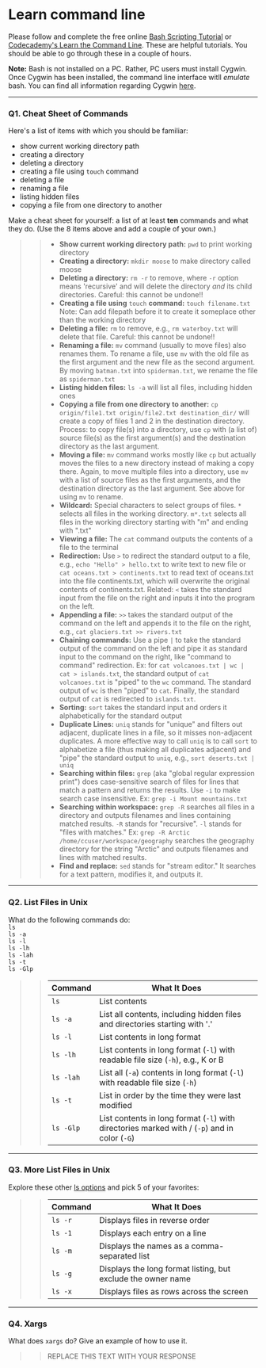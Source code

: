 # Learn command line

Please follow and complete the free online [Bash Scripting Tutorial](https://ryanstutorials.net/bash-scripting-tutorial/) or [Codecademy's Learn the Command Line](https://www.codecademy.com/learn/learn-the-command-line). These are helpful tutorials. You should be able to go through these in a couple of hours.

**Note:** Bash is not installed on a PC. Rather, PC users must install Cygwin. Once Cygwin has been installed, the command line interface witll _emulate_ bash. You can find all information regarding Cygwin [here](https://www.cygwin.com/).

---

### Q1.  Cheat Sheet of Commands  

Here's a list of items with which you should be familiar:  
* show current working directory path
* creating a directory
* deleting a directory
* creating a file using `touch` command
* deleting a file
* renaming a file
* listing hidden files
* copying a file from one directory to another

Make a cheat sheet for yourself: a list of at least **ten** commands and what they do.  (Use the 8 items above and add a couple of your own.)  

> > * **Show current working directory path:** `pwd` to print working directory
> > * **Creating a directory:** `mkdir moose` to make directory called moose
> > * **Deleting a directory:** `rm -r` to remove, where `-r` option means 'recursive' and will delete the directory *and* its child directories. Careful: this cannot be undone!!
> > * **Creating a file using** `touch` **command:** `touch filename.txt` Note: Can add filepath before it to create it someplace other than the working directory
> > * **Deleting a file:** `rm` to remove, e.g., `rm waterboy.txt` will delete that file. Careful: this cannot be undone!!
> > * **Renaming a file:** `mv` command (usually to move files) also renames them. To rename a file, use `mv` with the old file as the first argument and the new file as the second argument. By moving `batman.txt` into `spiderman.txt`, we rename the file as `spiderman.txt`
> > * **Listing hidden files:** `ls -a` will list all files, including hidden ones
> > * **Copying a file from one directory to another:** `cp origin/file1.txt origin/file2.txt destination_dir/` will create a copy of files 1 and 2 in the destination directory. Process: to copy file(s) into a directory, use `cp` with (a list of) source file(s) as the first argument(s) and the destination directory as the last argument.
> > * **Moving a file:** `mv` command works mostly like `cp` but actually moves the files to a new directory instead of making a copy there. Again, to move multiple files into a directory, use `mv` with a list of source files as the first arguments, and the destination directory as the last argument. See above for using `mv` to rename.
> > * **Wildcard:** Special characters to select groups of files. `*` selects all files in the working directory. `m*.txt` selects all files in the working directory starting with "m" and ending with ".txt"
> > * **Viewing a file:** The `cat` command outputs the contents of a file to the terminal
> > * **Redirection:** Use `>` to redirect the standard output to a file, e.g., `echo "Hello" > hello.txt` to write text to new file or `cat oceans.txt > continents.txt` to read text of oceans.txt into the file continents.txt, which will overwrite the original contents of continents.txt. Related: `<` takes the standard input from the file on the right and inputs it into the program on the left.
> > * **Appending a file:** `>>` takes the standard output of the command on the left and appends it to the file on the right, e.g., `cat glaciers.txt >> rivers.txt`
> > * **Chaining commands:** Use a pipe `|` to take the standard output of the command on the left and pipe it as standard input to the command on the right, like "command to command" redirection. Ex: for `cat volcanoes.txt | wc | cat > islands.txt`, the standard output of `cat volcanoes.txt` is "piped" to the `wc` command. The standard output of `wc` is then "piped" to `cat`. Finally, the standard output of `cat` is redirected to `islands.txt`. 
> > * **Sorting:** `sort` takes the standard input and orders it alphabetically for the standard output
> > * **Duplicate Lines:** `uniq` stands for "unique" and filters out adjacent, duplicate lines in a file, so it misses non-adjacent duplicates. A more effective way to call `uniq` is to call `sort` to alphabetize a file (thus making all duplicates adjacent) and "pipe" the standard output to `uniq`, e.g., `sort deserts.txt | uniq`
> > * **Searching within files:** `grep` (aka "global regular expression print") does case-sensitive search of files for lines that match a pattern and returns the results. Use `-i` to make search case insensitive. Ex: `grep -i Mount mountains.txt` 
> > * **Searching within workspace:** `grep -R` searches all files in a directory and outputs filenames and lines containing matched results. `-R` stands for "recursive". `-l` stands for "files with matches." Ex: `grep -R Arctic /home/ccuser/workspace/geography` searches the geography directory for the string "Arctic" and outputs filenames and lines with matched results.
> > * **Find and replace:** `sed` stands for "stream editor." It searches for a text pattern, modifies it, and outputs it.

---

### Q2.  List Files in Unix   

What do the following commands do:  
`ls`  
`ls -a`  
`ls -l`  
`ls -lh`  
`ls -lah`  
`ls -t`  
`ls -Glp`  

> > Command | What It Does
> > ------- | ------------
> > `ls` | List contents
> > `ls -a` | List all contents, including hidden files and directories starting with '.'
> > `ls -l` | List contents in long format
> > `ls -lh`  | List contents in long format (`-l`) with readable file size (`-h`), e.g., K or B
> > `ls -lah` | List all (`-a`) contents in long format (`-l`) with readable file size (`-h`)
> > `ls -t`| List in order by the time they were last modified
> > `ls -Glp` | List contents in long format (`-l`) with directories marked with / (`-p`) and in color (`-G`)

---

### Q3.  More List Files in Unix  

Explore these other [ls options](http://www.techonthenet.com/unix/basic/ls.php) and pick 5 of your favorites:

> > Command | What It Does
> > ------- | ------------
> > `ls -r` | Displays files in reverse order
> > `ls -1` | Displays each entry on a line
> > `ls -m` | Displays the names as a comma-separated list
> > `ls -g` | Displays the long format listing, but exclude the owner name
> > `ls -x` | Displays files as rows across the screen

---

### Q4.  Xargs   

What does `xargs` do? Give an example of how to use it.

> > REPLACE THIS TEXT WITH YOUR RESPONSE

 

